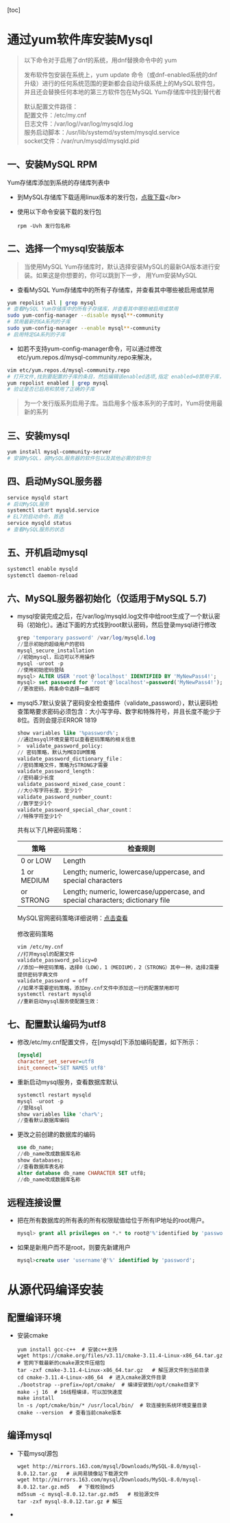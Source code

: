 [toc]

# 通过yum软件库安装Mysql

> 以下命令对于启用了dnf的系统，用dnf替换命令中的 yum
>
> 发布软件包安装在系统上，yum update 命令（或dnf-enabled系统的dnf升级）进行的任何系统范围的更新都会自动升级系统上的MySQL软件包，并且还会替换任何本地的第三方软件包在MySQL Yum存储库中找到替代者
>
> 默认配置文件路径：</br>
配置文件：/etc/my.cnf </br>
日志文件：/var/log//var/log/mysqld.log </br>
服务启动脚本：/usr/lib/systemd/system/mysqld.service </br>
socket文件：/var/run/mysqld/mysqld.pid</br>

## 一、安装MySQL RPM

Yum存储库添加到系统的存储库列表中

* 到MySQL存储库下载适用linux版本的发行包，[点我下载](http://dev.mysql.com/downloads/repo/yum/.)</br>
* 使用以下命令安装下载的发行包</br>

    ```mysql
    rpm -Uvh 发行包名称
    ```

## 二、选择一个mysql安装版本

> 当使用MySQL Yum存储库时，默认选择安装MySQL的最新GA版本进行安装。如果这是你想要的，你可以跳到下一步， 用Yum安装MySQL

* 查看MySQL Yum存储库中的所有子存储库，并查看其中哪些被启用或禁用

```sh
yum repolist all | grep mysql
# 查看MySQL Yum存储库中的所有子存储库，并查看其中哪些被启用或禁用
sudo yum-config-manager --disable mysql**-community
# 禁用最新的GA系列的子库
sudo yum-config-manager --enable mysql**-community
# 启用特定GA系列的子库
```

* 如若不支持yum-config-manager命令，可以通过修改etc/yum.repos.d/mysql-community.repo来解决，

```sh
vim etc/yum.repos.d/mysql-community.repo
# 打开文件,找到要配置的子库的条目，然后编辑该enabled选项,指定 enabled=0禁用子库，或 enabled=1启用子库
yum repolist enabled | grep mysql
# 验证是否已启用和禁用了正确的子库
```

> 为一个发行版系列启用子库。当启用多个版本系列的子库时，Yum将使用最新的系列

## 三、安装mysql

```sh
yum install mysql-community-server
# 安装MySQL，装MySQL服务器的软件包以及其他必需的软件包
```

## 四、启动MySQL服务器

```sh
service mysqld start
# 启动MySQL服务
systemctl start mysqld.service
# EL7的启动命令，首选
service mysqld status
# 查看MySQL服务的状态
```

## 五、开机启动mysql

```sh
systemctl enable mysqld
systemctl daemon-reload
```

## 六、MySQL服务器初始化（仅适用于MySQL 5.7)

* mysql安装完成之后，在/var/log/mysqld.log文件中给root生成了一个默认密码（初始化）。通过下面的方式找到root默认密码，然后登录mysql进行修改
    ```sql
    grep 'temporary password' /var/log/mysqld.log
    //显示初始的超级用户的密码
    mysql_secure_installation
    //初始mysql，后边可以不用操作
    mysql -uroot -p
    //使用初始密码登陆
    mysql> ALTER USER 'root'@'localhost' IDENTIFIED BY 'MyNewPass4!';
    mysql> set password for 'root'@'localhost'=password('MyNewPass4!');
    //更改密码，两条命令选择一条即可
    ```
* mysql5.7默认安装了密码安全检查插件（validate_password），默认密码检查策略要求密码必须包含：大小写字母、数字和特殊符号，并且长度不能少于8位。否则会提示ERROR 1819
    ```sql
    show variables like '%password%';
    //通过msyql环境变量可以查看密码策略的相关信息
    >  validate_password_policy:
    // 密码策略，默认为MEDIUM策略
    validate_password_dictionary_file：
    //密码策略文件，策略为STRONG才需要
    validate_password_length：
    //密码最少长度
    validate_password_mixed_case_count：
    //大小写字符长度，至少1个
    validate_password_number_count:
    //数字至少1个
    validate_password_special_char_count：
    //特殊字符至少1个
    ```

    共有以下几种密码策略：

    策略 | 检查规则
    ---|---
    0 or LOW | Length
    1 or MEDIUM | Length; numeric, lowercase/uppercase, and special characters
    or STRONG | Length; numeric, lowercase/uppercase, and special characters; dictionary file
    MySQL官网密码策略详细说明：[点击查看](http://dev.mysql.com/doc/refman/5.7/en/validate-password-options-variables.html#sysvar_validate_password_policy)</br>
    </br>
    修改密码策略
    ```vim
    vim /etc/my.cnf
    //打开mysql的配置文件
    validate_password_policy=0
    //添加一种密码策略，选择0（LOW），1（MEDIUM），2（STRONG）其中一种，选择2需要提供密码字典文件
    validate_password = off
    //如果不需要密码策略，添加my.cnf文件中添加这一行的配置禁用即可
    systemctl restart mysqld
    //重新启动mysql服务使配置生效：
    ```

## 七、配置默认编码为utf8

* 修改/etc/my.cnf配置文件，在[mysqld]下添加编码配置，如下所示：
    ```ini
    [mysqld]
    character_set_server=utf8
    init_connect='SET NAMES utf8'
    ```
* 重新启动mysql服务，查看数据库默认
    ```sql
    systemctl restart mysqld
    mysql -uroot -p
    //登陆sql
    show variables like 'char%';
    //查看默认数据库编码
    ```
* 更改之前创建的数据库的编码
    ```sql
    use db_name;
    //db_name改成数据库名称
    show databases;
    //查看数据库表名称
    alter database db_name CHARACTER SET utf8;
    //db_name改成数据库名称
    ```

## 远程连接设置

* 把在所有数据库的所有表的所有权限赋值给位于所有IP地址的root用户。

    ```sql
    mysql> grant all privileges on *.* to root@'%'identified by 'password';
    ```

* 如果是新用户而不是root，则要先新建用户

    ```sql
    mysql>create user 'username'@'%' identified by 'password';
    ```

# 从源代码编译安装

## 配置编译环境

* 安装cmake
    ```shell
    yum install gcc-c++  # 安装c++支持
    wget https://cmake.org/files/v3.11/cmake-3.11.4-Linux-x86_64.tar.gz  # 官网下载最新的cmake源文件压缩包
    tar -zxf cmake-3.11.4-Linux-x86_64.tar.gz   # 解压源文件到当前目录
    cd cmake-3.11.4-Linux-x86_64  # 进入cmake源文件目录
    ./bootstrap --prefix=/opt/cmake/  # 编译安装到/opt/cmake目录下
    make -j 16  # 16线程编译，可以加快速度
    make install
    ln -s /opt/cmake/bin/* /usr/local/bin/  # 软连接到系统环境变量目录
    cmake --version  # 查看当前cmake版本
    ```

## 编译mysql

* 下载mysql源包
    ```shell
    wget http://mirrors.163.com/mysql/Downloads/MySQL-8.0/mysql-8.0.12.tar.gz   # 从网易镜像站下载源文件
    wget http://mirrors.163.com/mysql/Downloads/MySQL-8.0/mysql-8.0.12.tar.gz.md5   # 下载校验md5
    md5sum -c mysql-8.0.12.tar.gz.md5   # 校验源文件
    tar -zxf mysql-8.0.12.tar.gz # 解压
    ```
* 
